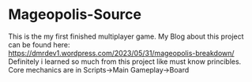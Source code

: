 # Mageopolis-Source
This is the my first finished multiplayer game.
My Blog about this project can be found here: https://dmrdev1.wordpress.com/2023/05/31/mageopolis-breakdown/
Definitely i learned so much from this project like must know princibles.
Core mechanics are in Scripts->Main Gameplay->Board
